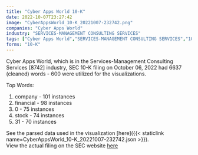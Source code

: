 ```yaml
---
title: "Cyber Apps World 10-K"
date: 2022-10-07T23:27:42
image: "CyberAppsWorld_10-K_20221007-232742.png"
companies: "Cyber Apps World"
industry: "SERVICES-MANAGEMENT CONSULTING SERVICES"
tags: ["Cyber Apps World","SERVICES-MANAGEMENT CONSULTING SERVICES","10-06-2022","10-K"]
forms: "10-K"
---
```

Cyber Apps World, which is in the Services-Management Consulting Services [8742] industry, SEC 10-K filing on October 06, 2022 had 6637 (cleaned) words - 600 were utilized for the visualizations.

Top Words:
1. company - 101 instances
2. financial - 98 instances
3. 0 - 75 instances
4. stock - 74 instances
5. 31 - 70 instances


See the parsed data used in the visualization [here]({{< staticlink name=CyberAppsWorld_10-K_20221007-232742.json >}}).  
View the actual filing on the SEC website [here](https://www.sec.gov/Archives/edgar/data/1230524/0001575705-22-000689.txt)